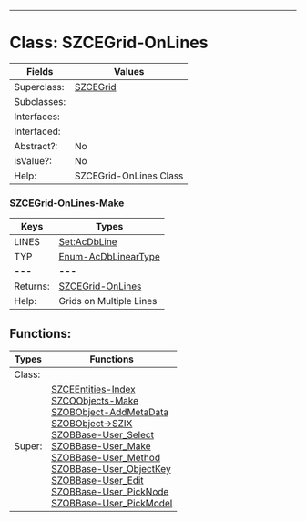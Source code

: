 ---------

# Class:	SZCEGrid-OnLines

| Fields | Values |
| --------- | --------- |
| Superclass: | [SZCEGrid](SZCEGrid.html) |
| Subclasses: |  |
| Interfaces: |  |
| Interfaced: |  |
| Abstract?: | No |
| isValue?: | No |
| Help: | SZCEGrid-OnLines Class |

### SZCEGrid-OnLines-Make

| Keys | Types |
| --------- | --------- |
| LINES | [Set:AcDbLine](AcDbLine.html) |
| TYP | [Enum-AcDbLinearType](Enum-AcDbLinearType.html) |
| **---** | **---** |
| Returns: | [SZCEGrid-OnLines](SZCEGrid-OnLines.html) |
| Help: | Grids on Multiple Lines |


## Functions:

| Types | Functions |
| --------- | --------- |
| Class: |  |
| Super: | [SZCEEntities-Index](SZCEEntities.html) <br> [SZCOObjects-Make](SZCOObjects.html) <br> [SZOBObject-AddMetaData](SZOBObject.html) <br> [SZOBObject->SZIX](SZOBObject.html) <br> [SZOBBase-User_Select](SZOBBase.html) <br> [SZOBBase-User_Make](SZOBBase.html) <br> [SZOBBase-User_Method](SZOBBase.html) <br> [SZOBBase-User_ObjectKey](SZOBBase.html) <br> [SZOBBase-User_Edit](SZOBBase.html) <br> [SZOBBase-User_PickNode](SZOBBase.html) <br> [SZOBBase-User_PickModel](SZOBBase.html) |


